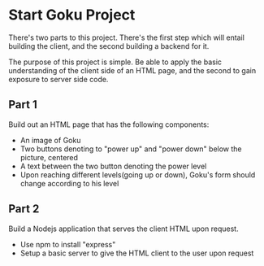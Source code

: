 # Start Goku Project
There's two parts to this project. There's the first step which will entail building the client, and the second building a backend for it.

The purpose of this project is simple. Be able to apply the basic understanding of the client side of an HTML page, and the second to gain exposure to server side code.

## Part 1
Build out an HTML page that has the following components:
- An image of Goku
- Two buttons denoting to "power up" and "power down" below the picture, centered
- A text between the two button denoting the power level
- Upon reaching different levels(going up or down), Goku's form should change according to his level

## Part 2
Build a Nodejs application that serves the client HTML upon request.
- Use npm to install "express"
- Setup a basic server to give the HTML client to the user upon request 
